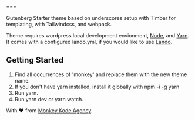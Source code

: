 
===

Gutenberg Starter theme based on underscores setup with Timber for templating, with Tailwindcss, and webpack.

Theme requires wordpress local development envionment, [Node](https://nodejs.org/), and [Yarn](https://yarnpkg.com/). It comes with a configured lando.yml, if you would like to use [Lando](https://github.com/lando/lando/releases).


Getting Started
---------------

1. Find all occurrences of 'monkey' and replace them with the new theme name.
2. If you don't have yarn installed, install it globally with npm -i -g yarn
3. Run yarn.
4. Run yarn dev or yarn watch.


With ❤ from [Monkey Kode Agency](http://www.monkeykodeagency.com).

